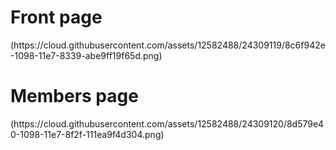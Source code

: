 <h1> Front page</h1>
(https://cloud.githubusercontent.com/assets/12582488/24309119/8c6f942e-1098-11e7-8339-abe9ff19f65d.png)

<h1>Members page</h1>
(https://cloud.githubusercontent.com/assets/12582488/24309120/8d579e40-1098-11e7-8f2f-111ea9f4d304.png)
